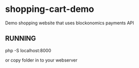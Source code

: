 # shopping-cart-demo
Demo shopping website that uses blockonomics payments API

RUNNING
-----------
php -S localhost:8000

or copy folder in to your webserver
